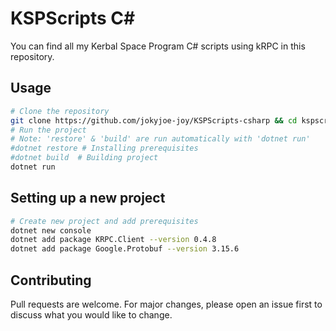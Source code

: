 # KSPScripts C#

You can find all my Kerbal Space Program C# scripts using kRPC in this repository.

## Usage

```bash
# Clone the repository
git clone https://github.com/jokyjoe-joy/KSPScripts-csharp && cd kspscripts-csharp
# Run the project
# Note: 'restore' & 'build' are run automatically with 'dotnet run'
#dotnet restore # Installing prerequisites
#dotnet build  # Building project
dotnet run
```

## Setting up a new project

```bash
# Create new project and add prerequisites
dotnet new console
dotnet add package KRPC.Client --version 0.4.8
dotnet add package Google.Protobuf --version 3.15.6
```

## Contributing
Pull requests are welcome. For major changes, please open an issue first to discuss what you would like to change.
